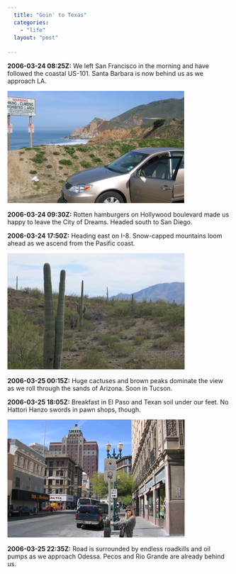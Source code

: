 ```yaml
---
  title: "Goin' to Texas"
  categories: 
    - "life"
  layout: "post"

---
```

__2006-03-24 08:25Z:__ We left San Francisco in the morning and have followed the coastal US-101. Santa Barbara is now behind us as we approach LA.

![Shoreline on California 1](/files/California_One.jpg)

__2006-03-24 09:30Z:__ Rotten hamburgers on Hollywood boulevard made us happy to leave the City of Dreams. Headed south to San Diego.

__2006-03-24 17:50Z:__ Heading east on I-8. Snow-capped mountains loom ahead as we ascend from the Pasific coast.

![Huge cactuses in Arizona desert](/files/Cactuses_in_Arizona.jpg)

__2006-03-25 00:15Z:__ Huge cactuses and brown peaks dominate the view as we roll through the sands of Arizona. Soon in Tucson.

__2006-03-25 18:05Z:__ Breakfast in El Paso and Texan soil under our feet. No Hattori Hanzo swords in pawn shops, though.

![El Paso downtown](/files/Kerttu_in_El_Paso.jpg)

__2006-03-25 22:35Z:__ Road is surrounded by endless roadkills and oil pumps as we approach Odessa. Pecos and Rio Grande are already behind us.